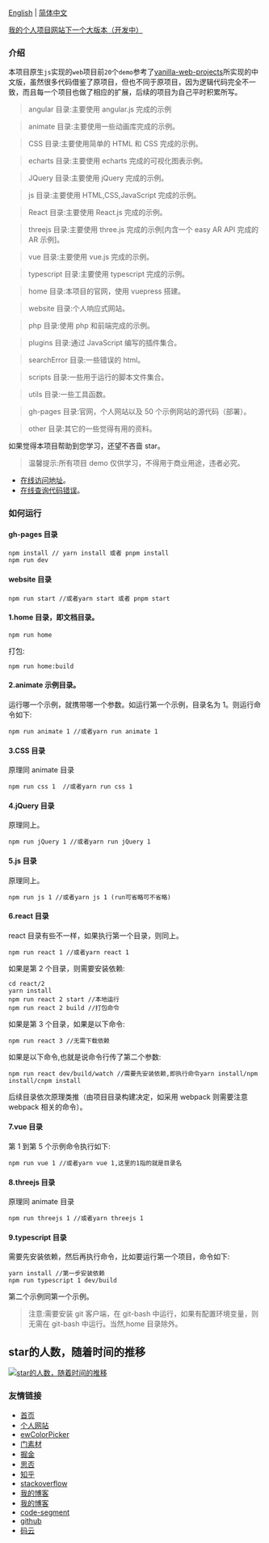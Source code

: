 [English](./README_en.md) | [简体中文](./README.md)


[我的个人项目网站下一个大版本（开发中）](https://github.com/eveningwater/my-web-projects-next/)

### 介绍

本项目原生`js`实现的`web`项目前`20`个`demo`参考了[vanilla-web-projects](https://github.com/bradtraversy/vanillawebprojects)所实现的中文版，虽然很多代码借鉴了原项目，但也不同于原项目，因为逻辑代码完全不一致，而且每一个项目也做了相应的扩展，后续的项目为自己平时积累所写。

> angular 目录:主要使用 angular.js 完成的示例

> animate 目录:主要使用一些动画库完成的示例。

> CSS 目录:主要使用简单的 HTML 和 CSS 完成的示例。

> echarts 目录:主要使用 echarts 完成的可视化图表示例。

> JQuery 目录:主要使用 jQuery 完成的示例。

> js 目录:主要使用 HTML,CSS,JavaScript 完成的示例。

> React 目录:主要使用 React.js 完成的示例。

> threejs 目录:主要使用 three.js 完成的示例[内含一个 easy AR API 完成的 AR 示例]。

> vue 目录:主要使用 vue.js 完成的示例。

> typescript 目录:主要使用 typescript 完成的示例。

> home 目录:本项目的官网，使用 vuepress 搭建。

> website 目录:个人响应式网站。

> php 目录:使用 php 和前端完成的示例。

> plugins 目录:通过 JavaScript 编写的插件集合。

> searchError 目录:一些错误的 html。

> scripts 目录:一些用于运行的脚本文件集合。

> utils 目录:一些工具函数。

> gh-pages 目录:官网，个人网站以及 50 个示例网站的源代码（部署）。

> other 目录:其它的一些觉得有用的资料。

如果觉得本项目帮助到您学习，还望不吝啬 star。

> 温馨提示:所有项目 demo 仅供学习，不得用于商业用途，违者必究。

- [在线访问地址](https://www.eveningwater.com/my-web-projects/home/)。
- [在线查询代码错误](https://www.eveningwater.com/my-web-projects/searchError.html)。

### 如何运行

#### gh-pages 目录

```shell
npm install // yarn install 或者 pnpm install
npm run dev
```

#### website 目录

```shell
npm run start //或者yarn start 或者 pnpm start
```

#### 1.home 目录，即文档目录。

```shell
npm run home
```

打包:

```shell
npm run home:build
```

#### 2.animate 示例目录。

运行哪一个示例，就携带哪一个参数。如运行第一个示例，目录名为 1。则运行命令如下:

```shell
npm run animate 1 //或者yarn run animate 1
```

#### 3.CSS 目录

原理同 animate 目录

```shell
npm run css 1  //或者yarn run css 1
```

#### 4.jQuery 目录

原理同上。

```shell
npm run jQuery 1 //或者yarn run jQuery 1
```

#### 5.js 目录

原理同上。

```shell
npm run js 1 //或者yarn js 1 (run可省略可不省略)
```

#### 6.react 目录

react 目录有些不一样，如果执行第一个目录，则同上。

```shell
npm run react 1 //或者yarn react 1
```

如果是第 2 个目录，则需要安装依赖:

```shell
cd react/2
yarn install
npm run react 2 start //本地运行
npm run react 2 build //打包命令
```

如果是第 3 个目录，如果是以下命令:

```shell
npm run react 3 //无需下载依赖
```

如果是以下命令,也就是说命令行传了第二个参数:

```shell
npm run react dev/build/watch //需要先安装依赖,即执行命令yarn install/npm install/cnpm install
```

后续目录依次原理类推（由项目目录构建决定，如采用 webpack 则需要注意 webpack 相关的命令）。

#### 7.vue 目录

第 1 到第 5 个示例命令执行如下:

```shell
npm run vue 1 //或者yarn vue 1,这里的1指的就是目录名
```

#### 8.threejs 目录

原理同 animate 目录

```shell
npm run threejs 1 //或者yarn threejs 1
```

#### 9.typescript 目录

需要先安装依赖，然后再执行命令，比如要运行第一个项目，命令如下:

```shell
yarn install //第一步安装依赖
npm run typescript 1 dev/build
```

第二个示例同第一个示例。

> 注意:需要安装 git 客户端，在 git-bash 中运行，如果有配置环境变量，则无需在 git-bash 中运行。当然,home 目录除外。

## star的人数，随着时间的推移
[![star的人数，随着时间的推移](https://starchart.cc/eveningwater/my-web-projects.svg?variant=adaptive)](https://starchart.cc/eveningwater/my-web-projects)

### 友情链接

- [首页](/)
- [个人网站](https://www.eveningwater.com)
- [ewColorPicker](https://eveningwater.github.io/ew-color-picker/)
- [门素材](https://www.17sucai.com/user/800544)
- [掘金](https://juejin.cn/user/4054654613988718)
- [思否](https://segmentfault.com/u/xishui_5ac9a340a5484)
- [知乎](https://www.zhihu.com/people/eveningwater)
- [stackoverflow](https://stackoverflow.com/users/10505577/eveningwater)
- [我的博客](https://www.cnblogs.com/eveningwater/)
- [我的博客](https://eveningwater.github.io/#/)
- [code-segment](https://eveningwater.github.io/code-segment/#/)
- [github](https://github.com/eveningwater/my-web-projects)
- [码云](https://gitee.com/eveningwater)
